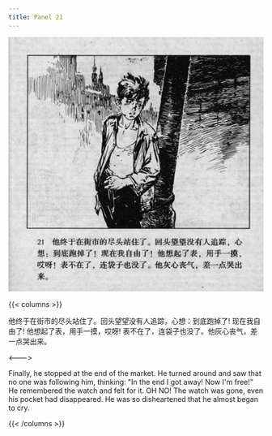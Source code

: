 ```yaml
---
title: Panel 21
---
```


![biao page](./../../images/biao/seifert0726_biao_0025_021.jpg)

{{< columns >}}

他终于在街市的尽头站住了。回头望望没有人追踪，心想：到底跑掉了! 现在我自由了! 他想起了表，用手一摸，哎呀! 表不在了，连袋子也没了。他灰心丧气，差一点哭出来。

<--->

Finally, he stopped at the end of the market. He turned around and saw that no one was following him, thinking: "In the end I got away! Now I'm free!" He remembered the watch and felt for it. OH NO! The watch was gone, even his pocket had disappeared. He was so disheartened that he almost began to cry.

{{< /columns >}}